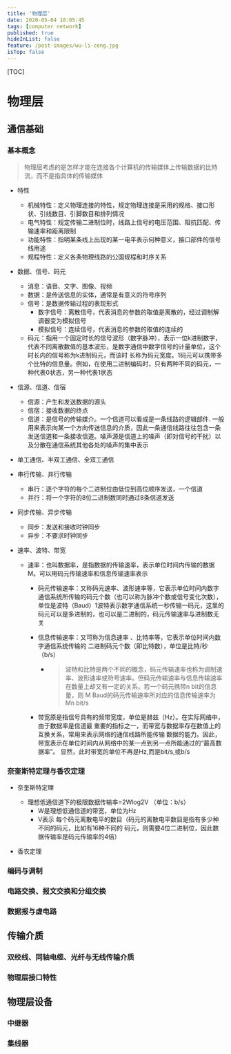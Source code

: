 ```yaml
---
title: '物理层'
date: 2020-05-04 18:05:45
tags: [computer network]
published: true
hideInList: false
feature: /post-images/wu-li-ceng.jpg
isTop: false
---
```

[TOC]

# 物理层

## 通信基础

### 基本概念

>  物理层考虑的是怎样才能在连接各个计算机的传输媒体上传输数据的比特流，而不是指具体的传输媒体

* 特性
    * 机械特性：定义物理连接的特性，规定物理连接是采用的规格、接口形状、引线数目、引脚数目和排列情况
    * 电气特性：规定传输二进制位时，线路上信号的电压范围、阻抗匹配、传输速率和距离限制
    * 功能特性：指明某条线上出现的某一电平表示何种意义，接口部件的信号线用途
    * 规程特性：定义各条物理线路的公国规程和时序关系 

* 数据、信号、码元
    * 消息：语音、文字、图像、视频
    * 数据：是传送信息的实体，通常是有意义的符号序列
    * 信号：是数据传输过程的表现形式
        * 数字信号：离散信号，代表消息的参数的取值是离散的，经过调制解调器变为模拟信号
        * 模拟信号：连续信号，代表消息的参数的取值的连续的
    * 码元：指用一个固定时长的信号波形（数字脉冲），表示一位k进制数字，代表不同离散数值的基本波形，是数字通信中数字信号的计量单位，这个时长内的信号称为k进制码元，而该时 长称为码元宽度。1码元可以携带多个比特的信息量。例如，在使用二进制编码时，只有两种不同的码元，一种代表0状态，另一种代表1状态
    
* 信源、信道、信宿
    * 信源：产生和发送数据的源头
    * 信宿：接收数据的终点
    * 信道：是信号的传输媒介。一个信道可以看成是一条线路的逻辑部件. 一般用来表示向某一个方向传送信息的介质，因此一条通信线路往往包含一条发送信道和一条接收信道。噪声源是信道上的噪声（即对信号的干扰）以及分散在通信系统其他各处的噪声的集中表示
    
* 单工通信、半双工通信、全双工通信

* 串行传输、并行传输
    * 串行：逐个字符的每个二进制位由低位到高位顺序发送，一个信道
    * 并行：将一个字符的8位二进制数同时通过8条信道发送
    
* 同步传输、异步传输
    * 同步：发送和接收时钟同步
    * 异步：不要求时钟同步
    
* 速率、波特、带宽

    * 速率：也叫数据率，是指数据的传输速率，表示单位时间内传输的数据M。可以用码元传输速率和信息传输速率表示

        * 码元传输速率：又称码元速率、波形速率等，它表示单位时间内数字通信系统所传输的码元个数（也可以称为脉冲个数或信号变化次数），单位是波特（Baud）1波特表示数字通信系统一秒传输一码元，这里的码元可以是多进制的，也可以是二进制的，码元传输速率与进制数无关

        * 信息传输速率：又可称为信息速率  、比特率等，它表示单位时间内数字通信系统传输的 二进制码元个数（即比特数），单位是比特/秒（b/s）

            * > 波特和比特是两个不同的概念，码元传输速率也称为调制速率、波形速率或符号速率。但码元传输速率与信息传输速率在数量上却又有一定的关系。若一个码元携带n bit的信息量，则 M Baud的码元传输速率所对应的信息传输速率为Mn bit/s

        * 带宽原是指信号具有的频带宽度，单位是赫兹（Hz）。在实际网络中，由于数据率是信道最 重要的指标之一，而带宽与数据率存在数值上的互换关系，常用来表示网络的通信线路所能传输 数据的能力。因此，带宽表示在单位时间内从网络中的某一点到另一点所能通过的“最高数据率”。 显然，此时带宽的单位不再是Hz,而是bit/s,或b/s

### 奈奎斯特定理与香农定理

* 奈奎斯特定理
    * 理想低通信道下的极限数据传输率=2Wlog2V （单位：b/s）
        * W是理想低通信道的带宽，单位为Hz
        * V表示 每个码元离散电平的数目（码元的离散电平数目是指有多少种不同的码元，比如有16种不同的 码元，则需要4位二进制位，因此数据传输率是码元传输率的4倍）

* 香农定理

### 编码与调制

### 电路交换、报文交换和分组交换

### 数据报与虚电路

## 传输介质

### 双绞线、同轴电缆、光纤与无线传输介质

### 物理层接口特性

## 物理层设备

### 中继器

### 集线器